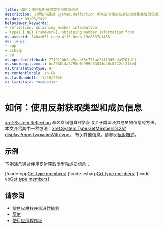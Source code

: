 ```yaml
---
title: 如何：使用反射获取类型和成员信息
description: 了解如何通过 System.Reflection 命名空间使用反射获取类型和成员信息。
ms.date: 09/03/2019
helpviewer_keywords:
- reflection, obtaining member information
- types [.NET Framework], obtaining member information from
ms.assetid: 348ae651-ccda-4f13-8eda-19e8337e9438
dev_langs:
- cpp
- csharp
- vb
ms.openlocfilehash: 771917bb2ae5cae56c775ae23119d5eda9701df1
ms.sourcegitcommit: bc293b14af795e0e999e3304dd40c0222cf2ffe4
ms.translationtype: HT
ms.contentlocale: zh-CN
ms.lasthandoff: 11/26/2020
ms.locfileid: "96266319"
---
```

# <a name="how-to-get-type-and-member-information-by-using-reflection"></a>如何：使用反射获取类型和成员信息

<xref:System.Reflection> 命名空间包含许多获取关于类型及其成员的信息的方法。 本文介绍其中一种方法：<xref:System.Type.GetMembers%2A?displayProperty=nameWithType>。 有关其他信息，请参阅[反射概述](reflection.md)。
  
## <a name="example"></a>示例

下例演示通过使用反射获取类型和成员信息：

[!code-cpp[Get type members](../../../samples/snippets/standard/reflection/memberinfo/gettypemembers.cpp)]
[!code-csharp[Get type members](../../../samples/snippets/standard/reflection/memberinfo/gettypemembers.cs)]
[!code-vb[Get type members](../../../samples/snippets/standard/reflection/memberinfo/gettypemembers.vb)]

## <a name="see-also"></a>请参阅

- [使用应用程序域进行编程](../app-domains/application-domains.md#programming-with-application-domains)
- [反射](reflection.md)
- [使用应用程序域](../app-domains/use.md)
